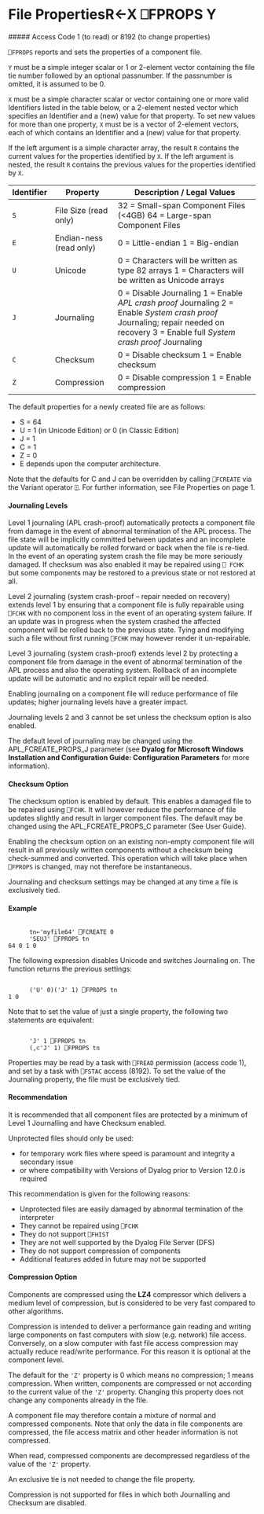 




<h1 class="heading"><span class="name">File Properties</span><span class="command">R←X ⎕FPROPS Y</span></h1>
##### Access Code 1 (to read) or 8192 (to change properties)


`⎕FPROPS` reports and sets the properties of a component file.


`Y` must be a simple integer scalar or  1 or 2-element vector containing the file tie number followed by an optional passnumber. If the passnumber is omitted, it is assumed to be 0.


`X` must be a simple character scalar or vector containing one or more valid Identifiers listed in the table below, or a 2-element nested vector which specifies an Identifier and a (new) value for that property. To set new values for more than one property, `X` must be is a vector of 2-element vectors, each of which contains an Identifier and a (new) value for that property.




If the left argument is a simple character array, the result `R` contains the current values for the properties identified by `X`. If the left argument is nested, the result `R` contains the previous values for the properties identified by `X`.

| Identifier | Property | Description / Legal Values |
| --- | --- | ---  |
| `S` | File Size (read only) | 32 = Small-span Component Files (<4GB) 64 = Large-span Component Files |
| `E` | Endian-ness (read only) | 0 = Little-endian 1 = Big-endian |
| `U` | Unicode | 0 = Characters will be written as type 82 arrays 1 = Characters will be written as Unicode arrays |
| `J` | Journaling | 0 = Disable Journaling 1 = Enable *APL crash proof* Journaling 2 = Enable *System crash proof* Journaling; repair needed on recovery 3 = Enable full *System crash proof* Journaling |
| `C` | Checksum | 0 = Disable checksum 1 = Enable checksum |
| `Z` | Compression | 0 = Disable compression 1 = Enable compression |




The default properties for a newly created file are as follows:

- S = 64
- U = 1 (in Unicode Edition) or 0 (in Classic Edition)
- J = 1
- C = 1
- Z = 0
- E depends upon the computer architecture.


Note that the defaults for C and J can be overridden by calling `⎕FCREATE` via the Variant operator `⍠`. For further information, see File Properties on page 1.

#### Journaling Levels


Level 1 journaling (APL crash-proof) automatically protects a component file from damage in the event of abnormal termination of the APL process. The file state will be implicitly committed between updates and an incomplete update will automatically be rolled forward or back when the file is re-tied. In the event of an operating system crash the file may be more seriously damaged. If checksum was also enabled it may be repaired using `⎕ FCHK` but some components may be restored to a previous state or not restored at all.


Level 2 journaling (system crash-proof – repair needed on recovery) extends level 1 by ensuring that a component file is fully repairable using `⎕FCHK` with no component loss in the event of an operating system failure. If an update was in progress when the system crashed the affected component will be rolled back to the previous state. Tying and modifying such a file without first running `⎕FCHK` may however render it un-repairable.


Level 3 journaling (system crash-proof) extends level 2 by protecting a component file from damage in the event of abnormal termination of the APL process and also the operating system. Rollback of an incomplete update will be automatic and no explicit repair will be needed.


Enabling journaling on a component file will reduce performance of file updates; higher journaling levels have a greater impact.


Journaling levels 2 and 3 cannot be set unless the checksum option is also enabled.


The default level of journaling may be changed using the APL_FCREATE_PROPS_J parameter (see **Dyalog for Microsoft Windows Installation and Configuration Guide: Configuration Parameters** for more information).


#### Checksum Option


The checksum option is enabled by default. This  enables a damaged file to be repaired using `⎕FCHK`. It will however  reduce the performance of file updates slightly and result in larger component files. The default may be changed using the APL_FCREATE_PROPS_C parameter (See User Guide).


Enabling the checksum option on an existing non-empty component file will result in all previously written components without a checksum  being check-summed and converted. This operation which will take place when `⎕FPROPS` is changed, may not therefore be instantaneous.



Journaling and checksum settings may be changed at any time a file is exclusively tied.

#### Example
```apl

      tn←'myfile64' ⎕FCREATE 0
      'SEUJ' ⎕FPROPS tn
64 0 1 0

```



The following expression disables Unicode and switches Journaling on. The function returns the previous settings:
```apl

      ('U' 0)('J' 1) ⎕FPROPS tn
1 0
```




Note that to set the value of just a single property, the following two statements are equivalent:
```apl

      'J' 1 ⎕FPROPS tn
      (,⊂'J' 1) ⎕FPROPS tn
```



Properties may be read by a task with `⎕FREAD` permission (access code 1), and set by a task with `⎕FSTAC` access (8192). To set the value of the Journaling property, the file must be exclusively tied.

#### Recommendation


It is recommended that all component files are protected by  a minimum of Level 1 Journalling and have Checksum enabled.


Unprotected files  should only be used:

- for temporary work files where speed is paramount and integrity a secondary issue
- or where compatibility with Versions of Dyalog prior to Version 12.0 is required


This recommendation is given for the following reasons:

- Unprotected files are easily damaged by abnormal termination of the interpreter
- They cannot be repaired using `⎕FCHK`
- They do not support `⎕FHIST`
- They are not well supported by the Dyalog File Server (DFS)
- They do not support compression of components
- Additional features added in future may not be supported

#### Compression Option


Components are compressed using the **LZ4** compressor which delivers a medium level of compression, but is considered to be very fast compared to other algorithms.


Compression is intended to deliver a performance gain reading and writing large components on fast computers with slow (e.g. network) file access. Conversely, on a slow computer with fast file access compression may actually reduce read/write performance. For this reason it is optional at the component level.


The default for the `'Z'` property is 0 which means no compression; 1 means compression. When written, components are compressed or not according to the current value of the `'Z'` property. Changing this property does not change any components already in the file.


A component file may therefore contain a mixture of normal and compressed components. Note that only the data in file components are compressed, the file access matrix and other header information is not compressed.


When read, compressed components are decompressed regardless of the value of the `'Z'` property.


An exclusive tie is not needed to change the file property.


Compression is not supported for files in which both Journalling and Checksum are disabled.


